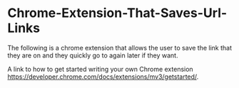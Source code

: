 # Chrome-Extension-That-Saves-Url-Links
The following is a chrome extension that allows the user to save the link that they are on and they quickly go to again later if they want.

A link to how to get started writing your own Chrome extension https://developer.chrome.com/docs/extensions/mv3/getstarted/.
